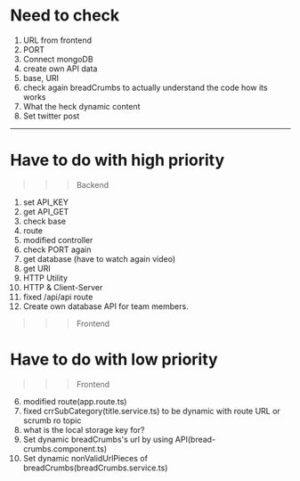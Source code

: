 # Need to check
1. URL from frontend
2. PORT
3. Connect mongoDB
4. create own API data
5. base, URI
6. check again breadCrumbs to actually understand the code how its works
7. What the heck dynamic content
8. Set twitter post
---
# Have to do with high priority
>>> Backend
1. set API_KEY
2. get API_GET
3. check base
4. route
5. modified controller
6. check PORT again
7. get database (have to watch again video)
8. get URI
9. HTTP Utility
10. HTTP & Client-Server
11. fixed /api/api route
12. Create own database API for team members.
>>> Frontend
<!-- 1. set min screen css(625px, 625px) -->
<!-- 2. set footer for category page -->
<!-- 3. set area for component -->
<!-- 4. split category and documentation page & component -->
<!-- 5. fix bug frontend html, css -->
<!-- 6. check again title to totally understand the code how its works -->
# Have to do with low priority
>>> Frontend
<!-- 1. edit sidebar -->
<!-- 2. edit side-nav-bar -->
<!-- 3. set footer for home page -->
<!-- 4. re-construction folder -->
<!-- 5. fixed footer go to bottom of the home page -->
6. modified route(app.route.ts)
7. fixed crrSubCategory(title.service.ts) to be dynamic with route URL or scrumb ro topic
8. what is the local storage key for?
9. Set dynamic breadCrumbs's url by using API(bread-crumbs.component.ts)
10. Set dynamic nonValidUrlPieces of breadCrumbs(breadCrumbs.service.ts) 

